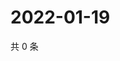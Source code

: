 # 2022-01-19

共 0 条

<!-- BEGIN WEIBO -->
<!-- 最后更新时间 Wed Jan 19 2022 20:13:39 GMT+0800 (China Standard Time) -->

<!-- END WEIBO -->
